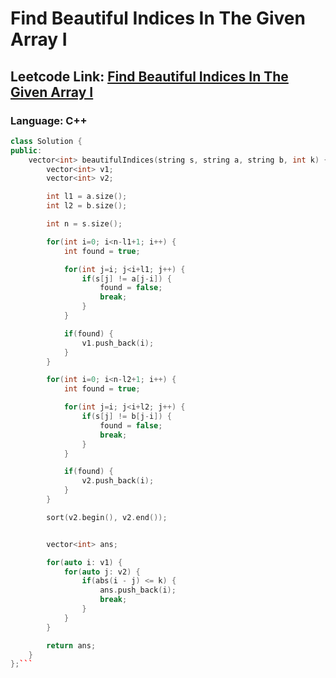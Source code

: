 # Find Beautiful Indices In The Given Array I

## Leetcode Link: [Find Beautiful Indices In The Given Array I](https://leetcode.com/problems/find-beautiful-indices-in-the-given-array-i/)
### Language: C++

```cpp
class Solution {
public:
    vector<int> beautifulIndices(string s, string a, string b, int k) {
        vector<int> v1;
        vector<int> v2;

        int l1 = a.size();
        int l2 = b.size();

        int n = s.size();

        for(int i=0; i<n-l1+1; i++) {
            int found = true;

            for(int j=i; j<i+l1; j++) {
                if(s[j] != a[j-i]) {
                    found = false;
                    break;
                }
            }

            if(found) {
                v1.push_back(i);
            }
        }

        for(int i=0; i<n-l2+1; i++) {
            int found = true;

            for(int j=i; j<i+l2; j++) {
                if(s[j] != b[j-i]) {
                    found = false;
                    break;
                }
            }

            if(found) {
                v2.push_back(i);
            }
        }

        sort(v2.begin(), v2.end());


        vector<int> ans;

        for(auto i: v1) {
            for(auto j: v2) {
                if(abs(i - j) <= k) {
                    ans.push_back(i);
                    break;
                }
            }
        }

        return ans;
    }
};```



